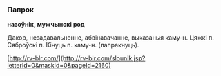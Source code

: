 ### Папрок
**назоўнік, мужчынскі род**

Дакор, незадавальненне, абвінавачанне, выказаныя каму-н. Цяжкі п. Сяброўскі п. Кінуць п. каму-н. (папракнуць).

<a rel="author">[http://rv-blr.com/](http://rv-blr.com/slounik.jsp?letterId=0&maskId=0&pageId=2160)</a>
